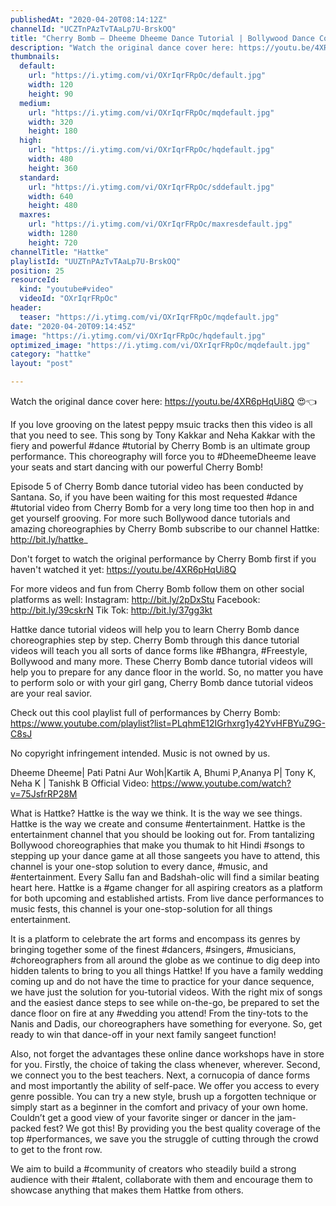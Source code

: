 ```yaml
---
publishedAt: "2020-04-20T08:14:12Z"
channelId: "UCZTnPAzTvTAaLp7U-BrskOQ"
title: "Cherry Bomb – Dheeme Dheeme Dance Tutorial | Bollywood Dance Cover | Hattke"
description: "Watch the original dance cover here: https://youtu.be/4XR6pHqUi8Q 😍👈\n\nIf you love grooving on the latest peppy msuic tracks then this video is all that you need to see. This song by Tony Kakkar and Neha Kakkar with the fiery and powerful #dance #tutorial by Cherry Bomb is an ultimate group performance. This choreography will force you to #DheemeDheeme leave your seats and start dancing with our powerful Cherry Bomb!\n\nEpisode 5 of Cherry Bomb dance tutorial video has been conducted by Santana. So, if you have been waiting for this most requested #dance #tutorial video from Cherry Bomb for a very long time too then hop in and get yourself grooving. For more such Bollywood dance tutorials and amazing choreographies by Cherry Bomb subscribe to our channel Hattke: http://bit.ly/hattke_\n\nDon't forget to watch the original performance by Cherry Bomb first if you haven't watched it yet: https://youtu.be/4XR6pHqUi8Q\n\nFor more videos and fun from Cherry Bomb follow them on other social platforms as well: Instagram: http://bit.ly/2pDxStu Facebook: http://bit.ly/39cskrN Tik Tok: http://bit.ly/37gg3kt\n\nHattke dance tutorial videos will help you to learn Cherry Bomb dance choreographies step by step. Cherry Bomb through this dance tutorial videos will teach you all sorts of dance forms like #Bhangra, #Freestyle, Bollywood and many more. These Cherry Bomb dance tutorial videos will help you to prepare for any dance floor in the world. So, no matter you have to perform solo or with your girl gang, Cherry Bomb dance tutorial videos are your real savior.\n\nCheck out this cool playlist full of performances by Cherry Bomb: https://www.youtube.com/playlist?list=PLqhmE12IGrhxrg1y42YvHFBYuZ9G-C8sJ\n\nNo copyright infringement intended. Music is not owned by us.\n\nDheeme Dheeme| Pati Patni Aur Woh|Kartik A, Bhumi P,Ananya P| Tony K, Neha K | Tanishk B Official Video: https://www.youtube.com/watch?v=75JsfrRP28M\n\nWhat is Hattke? Hattke is the way we think. It is the way we see things. Hattke is the way we create and consume #entertainment. Hattke is the entertainment channel that you should be looking out for. From tantalizing Bollywood choreographies that make you thumak to hit Hindi #songs to stepping up your dance game at all those sangeets you have to attend, this channel is your one-stop solution to every dance, #music, and #entertainment. Every Sallu fan and Badshah-olic will find a similar beating heart here. Hattke is a #game changer for all aspiring creators as a platform for both upcoming and established artists. From live dance performances to music fests, this channel is your one-stop-solution for all things entertainment.\n\nIt is a platform to celebrate the art forms and encompass its genres by bringing together some of the finest #dancers, #singers, #musicians, #choreographers from all around the globe as we continue to dig deep into hidden talents to bring to you all things Hattke! If you have a family wedding coming up and do not have the time to practice for your dance sequence, we have just the solution for you-tutorial videos. With the right mix of songs and the easiest dance steps to see while on-the-go, be prepared to set the dance floor on fire at any #wedding you attend! From the tiny-tots to the Nanis and Dadis, our choreographers have something for everyone. So, get ready to win that dance-off in your next family sangeet function!\n\nAlso, not forget the advantages these online dance workshops have in store for you. Firstly, the choice of taking the class whenever, wherever. Second, we connect you to the best teachers. Next, a cornucopia of dance forms and most importantly the ability of self-pace. We offer you access to every genre possible. You can try a new style, brush up a forgotten technique or simply start as a beginner in the comfort and privacy of your own home. Couldn’t get a good view of your favorite singer or dancer in the jam-packed fest? We got this! By providing you the best quality coverage of the top #performances, we save you the struggle of cutting through the crowd to get to the front row.\n\nWe aim to build a #community of creators who steadily build a strong audience with their #talent, collaborate with them and encourage them to showcase anything that makes them Hattke from others."
thumbnails:
  default:
    url: "https://i.ytimg.com/vi/OXrIqrFRpOc/default.jpg"
    width: 120
    height: 90
  medium:
    url: "https://i.ytimg.com/vi/OXrIqrFRpOc/mqdefault.jpg"
    width: 320
    height: 180
  high:
    url: "https://i.ytimg.com/vi/OXrIqrFRpOc/hqdefault.jpg"
    width: 480
    height: 360
  standard:
    url: "https://i.ytimg.com/vi/OXrIqrFRpOc/sddefault.jpg"
    width: 640
    height: 480
  maxres:
    url: "https://i.ytimg.com/vi/OXrIqrFRpOc/maxresdefault.jpg"
    width: 1280
    height: 720
channelTitle: "Hattke"
playlistId: "UUZTnPAzTvTAaLp7U-BrskOQ"
position: 25
resourceId:
  kind: "youtube#video"
  videoId: "OXrIqrFRpOc"
header:
  teaser: "https://i.ytimg.com/vi/OXrIqrFRpOc/mqdefault.jpg"
date: "2020-04-20T09:14:45Z"
image: "https://i.ytimg.com/vi/OXrIqrFRpOc/hqdefault.jpg"
optimized_image: "https://i.ytimg.com/vi/OXrIqrFRpOc/mqdefault.jpg"
category: "hattke"
layout: "post"

---
```

Watch the original dance cover here: https://youtu.be/4XR6pHqUi8Q 😍👈

If you love grooving on the latest peppy msuic tracks then this video is all that you need to see. This song by Tony Kakkar and Neha Kakkar with the fiery and powerful #dance #tutorial by Cherry Bomb is an ultimate group performance. This choreography will force you to #DheemeDheeme leave your seats and start dancing with our powerful Cherry Bomb!

Episode 5 of Cherry Bomb dance tutorial video has been conducted by Santana. So, if you have been waiting for this most requested #dance #tutorial video from Cherry Bomb for a very long time too then hop in and get yourself grooving. For more such Bollywood dance tutorials and amazing choreographies by Cherry Bomb subscribe to our channel Hattke: http://bit.ly/hattke_

Don't forget to watch the original performance by Cherry Bomb first if you haven't watched it yet: https://youtu.be/4XR6pHqUi8Q

For more videos and fun from Cherry Bomb follow them on other social platforms as well: Instagram: http://bit.ly/2pDxStu Facebook: http://bit.ly/39cskrN Tik Tok: http://bit.ly/37gg3kt

Hattke dance tutorial videos will help you to learn Cherry Bomb dance choreographies step by step. Cherry Bomb through this dance tutorial videos will teach you all sorts of dance forms like #Bhangra, #Freestyle, Bollywood and many more. These Cherry Bomb dance tutorial videos will help you to prepare for any dance floor in the world. So, no matter you have to perform solo or with your girl gang, Cherry Bomb dance tutorial videos are your real savior.

Check out this cool playlist full of performances by Cherry Bomb: https://www.youtube.com/playlist?list=PLqhmE12IGrhxrg1y42YvHFBYuZ9G-C8sJ

No copyright infringement intended. Music is not owned by us.

Dheeme Dheeme| Pati Patni Aur Woh|Kartik A, Bhumi P,Ananya P| Tony K, Neha K | Tanishk B Official Video: https://www.youtube.com/watch?v=75JsfrRP28M

What is Hattke? Hattke is the way we think. It is the way we see things. Hattke is the way we create and consume #entertainment. Hattke is the entertainment channel that you should be looking out for. From tantalizing Bollywood choreographies that make you thumak to hit Hindi #songs to stepping up your dance game at all those sangeets you have to attend, this channel is your one-stop solution to every dance, #music, and #entertainment. Every Sallu fan and Badshah-olic will find a similar beating heart here. Hattke is a #game changer for all aspiring creators as a platform for both upcoming and established artists. From live dance performances to music fests, this channel is your one-stop-solution for all things entertainment.

It is a platform to celebrate the art forms and encompass its genres by bringing together some of the finest #dancers, #singers, #musicians, #choreographers from all around the globe as we continue to dig deep into hidden talents to bring to you all things Hattke! If you have a family wedding coming up and do not have the time to practice for your dance sequence, we have just the solution for you-tutorial videos. With the right mix of songs and the easiest dance steps to see while on-the-go, be prepared to set the dance floor on fire at any #wedding you attend! From the tiny-tots to the Nanis and Dadis, our choreographers have something for everyone. So, get ready to win that dance-off in your next family sangeet function!

Also, not forget the advantages these online dance workshops have in store for you. Firstly, the choice of taking the class whenever, wherever. Second, we connect you to the best teachers. Next, a cornucopia of dance forms and most importantly the ability of self-pace. We offer you access to every genre possible. You can try a new style, brush up a forgotten technique or simply start as a beginner in the comfort and privacy of your own home. Couldn’t get a good view of your favorite singer or dancer in the jam-packed fest? We got this! By providing you the best quality coverage of the top #performances, we save you the struggle of cutting through the crowd to get to the front row.

We aim to build a #community of creators who steadily build a strong audience with their #talent, collaborate with them and encourage them to showcase anything that makes them Hattke from others.